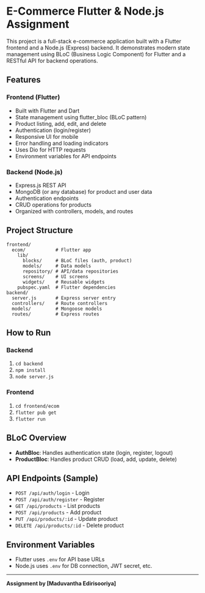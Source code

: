 # E-Commerce Flutter & Node.js Assignment

This project is a full-stack e-commerce application built with a Flutter frontend and a Node.js (Express) backend. It demonstrates modern state management using BLoC (Business Logic Component) for Flutter and a RESTful API for backend operations.

## Features

### Frontend (Flutter)
- Built with Flutter and Dart
- State management using flutter_bloc (BLoC pattern)
- Product listing, add, edit, and delete
- Authentication (login/register)
- Responsive UI for mobile
- Error handling and loading indicators
- Uses Dio for HTTP requests
- Environment variables for API endpoints

### Backend (Node.js)
- Express.js REST API
- MongoDB (or any database) for product and user data
- Authentication endpoints
- CRUD operations for products
- Organized with controllers, models, and routes

## Project Structure

```
frontend/
  ecom/           # Flutter app
    lib/
      blocks/     # BLoC files (auth, product)
      models/     # Data models
      repository/ # API/data repositories
      screens/    # UI screens
      widgets/    # Reusable widgets
    pubspec.yaml  # Flutter dependencies
backend/
  server.js       # Express server entry
  controllers/    # Route controllers
  models/         # Mongoose models
  routes/         # Express routes
```

## How to Run

### Backend
1. `cd backend`
2. `npm install`
3. `node server.js`

### Frontend
1. `cd frontend/ecom`
2. `flutter pub get`
3. `flutter run`

## BLoC Overview
- **AuthBloc**: Handles authentication state (login, register, logout)
- **ProductBloc**: Handles product CRUD (load, add, update, delete)

## API Endpoints (Sample)
- `POST /api/auth/login` - Login
- `POST /api/auth/register` - Register
- `GET /api/products` - List products
- `POST /api/products` - Add product
- `PUT /api/products/:id` - Update product
- `DELETE /api/products/:id` - Delete product

## Environment Variables
- Flutter uses `.env` for API base URLs
- Node.js uses `.env` for DB connection, JWT secret, etc.


---
**Assignment by [Maduvantha Edirisooriya]**
